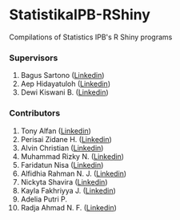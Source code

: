 # StatistikaIPB-RShiny
Compilations of Statistics IPB's R Shiny programs

### Supervisors
1. Bagus Sartono ([Linkedin](https://www.linkedin.com/in/bagus-sartono-17b85357))
2. Aep Hidayatuloh ([Linkedin](https://www.linkedin.com/in/aep-hidayatuloh-27906b67))
3. Dewi Kiswani B. ([Linkedin](https://www.linkedin.com/in/dewi-kiswani-51b9bb82))

### Contributors
1. Tony Alfan ([Linkedin](https://www.linkedin.com/in/tony-alfan-6265951ab))
2. Perisai Zidane H. ([Linkedin](https://linkedin.com/in/pzidaneh))
3. Alvin Christian ([Linkedin](https://www.linkedin.com/in/alvincnataputra))
4. Muhammad Rizky N. ([Linkedin](https://www.linkedin.com/in/rizkynurhambali))
5. Faridatun Nisa ([Linkedin](https://www.linkedin.com/in/faridatunnisa))
6. Alfidhia Rahman N. J. ([Linkedin](https://www.linkedin.com/in/alfidhia-rahman-nasa-juhanda-05219a148))
7. Nickyta Shavira ([Linkedin](https://www.linkedin.com/in/nickyta-shavira-maharani-957109208))
8. Kayla Fakhriyya J. ([Linkedin](https://www.linkedin.com/in/kayla-fakhriyya-jasmine-024872143))
9. Adelia Putri P.
10. Radja Ahmad N. F. ([Linkedin](https://www.linkedin.com/in/radjafikri))
